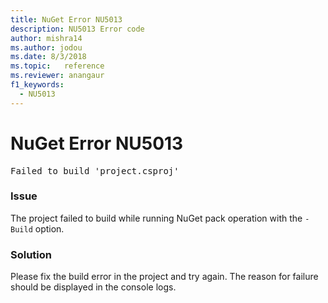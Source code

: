 ```yaml
---
title: NuGet Error NU5013
description: NU5013 Error code
author: mishra14
ms.author: jodou
ms.date: 8/3/2018
ms.topic:   reference
ms.reviewer: anangaur
f1_keywords: 
  - NU5013
---
```


# NuGet Error NU5013
<pre>Failed to build 'project.csproj'</pre>

### Issue

The project failed to build while running NuGet pack operation with the `-Build` option.


### Solution

Please fix the build error in the project and try again. The reason for failure should be displayed in the console logs.


